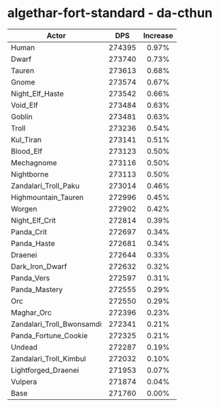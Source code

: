 # algethar-fort-standard - da-cthun
| Actor | DPS | Increase |
|---|:---:|:---:|
|Human|274395|0.97%|
|Dwarf|273740|0.73%|
|Tauren|273613|0.68%|
|Gnome|273574|0.67%|
|Night_Elf_Haste|273542|0.66%|
|Void_Elf|273484|0.63%|
|Goblin|273481|0.63%|
|Troll|273236|0.54%|
|Kul_Tiran|273141|0.51%|
|Blood_Elf|273123|0.50%|
|Mechagnome|273116|0.50%|
|Nightborne|273113|0.50%|
|Zandalari_Troll_Paku|273014|0.46%|
|Highmountain_Tauren|272996|0.45%|
|Worgen|272902|0.42%|
|Night_Elf_Crit|272814|0.39%|
|Panda_Crit|272697|0.34%|
|Panda_Haste|272681|0.34%|
|Draenei|272644|0.33%|
|Dark_Iron_Dwarf|272632|0.32%|
|Panda_Vers|272597|0.31%|
|Panda_Mastery|272555|0.29%|
|Orc|272550|0.29%|
|Maghar_Orc|272396|0.23%|
|Zandalari_Troll_Bwonsamdi|272341|0.21%|
|Panda_Fortune_Cookie|272325|0.21%|
|Undead|272287|0.19%|
|Zandalari_Troll_Kimbul|272032|0.10%|
|Lightforged_Draenei|271953|0.07%|
|Vulpera|271874|0.04%|
|Base|271760|0.00%|
